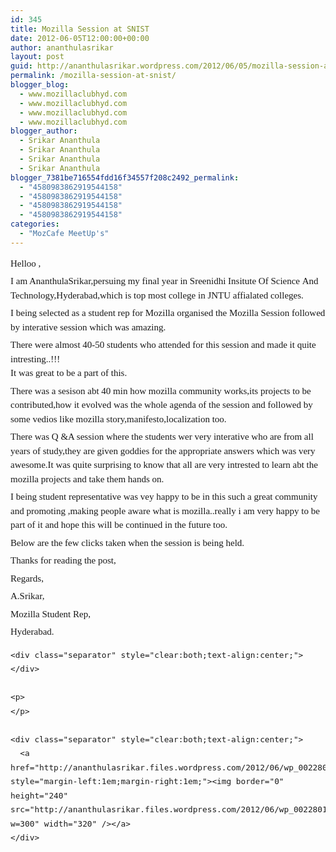 ```yaml
---
id: 345
title: Mozilla Session at SNIST
date: 2012-06-05T12:00:00+00:00
author: ananthulasrikar
layout: post
guid: http://ananthulasrikar.wordpress.com/2012/06/05/mozilla-session-at-snist/
permalink: /mozilla-session-at-snist/
blogger_blog:
  - www.mozillaclubhyd.com
  - www.mozillaclubhyd.com
  - www.mozillaclubhyd.com
  - www.mozillaclubhyd.com
blogger_author:
  - Srikar Ananthula
  - Srikar Ananthula
  - Srikar Ananthula
  - Srikar Ananthula
blogger_7381be716554fdd16f34557f208c2492_permalink:
  - "4580983862919544158"
  - "4580983862919544158"
  - "4580983862919544158"
  - "4580983862919544158"
categories:
  - "MozCafe MeetUp's"
---
```

<div dir="ltr" style="text-align:left;">
  </p> 
  
  <div style="font-family:Georgia, 'Palatino Linotype', 'Book Antiqua', 'URW Palladio L', Baskerville, Meiryo, 'Hiragino Mincho Pro', 'MS PMincho', serif;font-size:15px;line-height:22.5px;margin-bottom:6px;margin-top:6px;padding:0;">
    Helloo ,
  </div>
  
  <div style="font-family:Georgia, 'Palatino Linotype', 'Book Antiqua', 'URW Palladio L', Baskerville, Meiryo, 'Hiragino Mincho Pro', 'MS PMincho', serif;font-size:15px;line-height:22.5px;margin-bottom:6px;margin-top:6px;padding:0;">
    I am AnanthulaSrikar,persuing my final year in Sreenidhi Insitute Of Science And Technology,Hyderabad,which is top most college in JNTU affialated colleges.
  </div>
  
  <div style="font-family:Georgia, 'Palatino Linotype', 'Book Antiqua', 'URW Palladio L', Baskerville, Meiryo, 'Hiragino Mincho Pro', 'MS PMincho', serif;font-size:15px;line-height:22.5px;margin-bottom:6px;margin-top:6px;padding:0;">
    I being selected as a student rep for Mozilla organised the Mozilla Session followed by interative session which was amazing.
  </div>
  
  <div style="font-family:Georgia, 'Palatino Linotype', 'Book Antiqua', 'URW Palladio L', Baskerville, Meiryo, 'Hiragino Mincho Pro', 'MS PMincho', serif;font-size:15px;line-height:22.5px;margin-bottom:6px;margin-top:6px;padding:0;">
    There were almost 40-50 students who attended for this session and made it quite intresting..!!!<br />It was great to be a part of this.
  </div>
  
  <div style="font-family:Georgia, 'Palatino Linotype', 'Book Antiqua', 'URW Palladio L', Baskerville, Meiryo, 'Hiragino Mincho Pro', 'MS PMincho', serif;font-size:15px;line-height:22.5px;margin-bottom:6px;margin-top:6px;padding:0;">
    There was a sesison abt 40 min how mozilla community works,its projects to be contributed,how it evolved was the whole agenda of the session and followed by some vedios like mozilla story,manifesto,localization too.
  </div>
  
  <div style="font-family:Georgia, 'Palatino Linotype', 'Book Antiqua', 'URW Palladio L', Baskerville, Meiryo, 'Hiragino Mincho Pro', 'MS PMincho', serif;font-size:15px;line-height:22.5px;margin-bottom:6px;margin-top:6px;padding:0;">
    There was Q &A session where the students wer very interative who are from all years of study,they are given goddies for the appropriate answers which was very awesome.It was quite surprising to know that all are very intrested to learn abt the mozilla projects and take them hands on.
  </div>
  
  <div style="font-family:Georgia, 'Palatino Linotype', 'Book Antiqua', 'URW Palladio L', Baskerville, Meiryo, 'Hiragino Mincho Pro', 'MS PMincho', serif;font-size:15px;line-height:22.5px;margin-bottom:6px;margin-top:6px;padding:0;">
    I being student representative was vey happy to be in this such a great community and promoting ,making people aware what is mozilla..really i am very happy to be part of it and hope this will be continued in the future too.
  </div>
  
  <div style="font-family:Georgia, 'Palatino Linotype', 'Book Antiqua', 'URW Palladio L', Baskerville, Meiryo, 'Hiragino Mincho Pro', 'MS PMincho', serif;font-size:15px;line-height:22.5px;margin-bottom:6px;margin-top:6px;padding:0;">
    Below are the few clicks taken when the session is being held.
  </div>
  
  <div style="font-family:Georgia, 'Palatino Linotype', 'Book Antiqua', 'URW Palladio L', Baskerville, Meiryo, 'Hiragino Mincho Pro', 'MS PMincho', serif;font-size:15px;line-height:22.5px;margin-bottom:6px;margin-top:6px;padding:0;">
    Thanks for reading the post,
  </div>
  
  <div style="font-family:Georgia, 'Palatino Linotype', 'Book Antiqua', 'URW Palladio L', Baskerville, Meiryo, 'Hiragino Mincho Pro', 'MS PMincho', serif;font-size:15px;line-height:22.5px;margin-bottom:6px;margin-top:6px;padding:0;">
    Regards,
  </div>
  
  <div style="font-family:Georgia, 'Palatino Linotype', 'Book Antiqua', 'URW Palladio L', Baskerville, Meiryo, 'Hiragino Mincho Pro', 'MS PMincho', serif;font-size:15px;line-height:22.5px;margin-bottom:6px;margin-top:6px;padding:0;">
    A.Srikar,
  </div>
  
  <div style="font-family:Georgia, 'Palatino Linotype', 'Book Antiqua', 'URW Palladio L', Baskerville, Meiryo, 'Hiragino Mincho Pro', 'MS PMincho', serif;font-size:15px;line-height:22.5px;margin-bottom:6px;margin-top:6px;padding:0;">
    Mozilla Student Rep,
  </div>
  
  <div style="font-family:Georgia, 'Palatino Linotype', 'Book Antiqua', 'URW Palladio L', Baskerville, Meiryo, 'Hiragino Mincho Pro', 'MS PMincho', serif;font-size:15px;line-height:22.5px;margin-bottom:6px;margin-top:6px;padding:0;">
    Hyderabad.</p> 
    
    <div class="separator" style="clear:both;text-align:center;">
    </div>
    
    <p>
    </p>
    
    <div class="separator" style="clear:both;text-align:center;">
      <a href="http://ananthulasrikar.files.wordpress.com/2012/06/wp_0022801.jpg" style="margin-left:1em;margin-right:1em;"><img border="0" height="240" src="http://ananthulasrikar.files.wordpress.com/2012/06/wp_0022801.jpg?w=300" width="320" /></a>
    </div>
  </div>
</div>